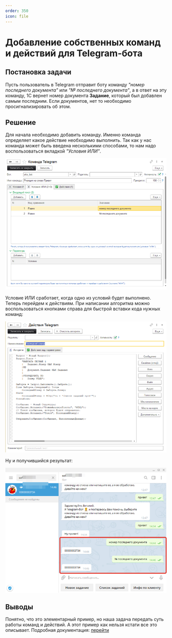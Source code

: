 ```yaml
---
order: 350
icon: file
---
```


# Добавление собственных команд и действий для Telegram-бота

## Постановка задачи

Пусть пользователь в Telegram отправит боту команду *"номер последнего документа"* или *"№ последнего документа"*, а в ответ на эту команду, 1С вернет номер документа **Задание**, который был добавлен самым последним. Если документов, нет то необходимо просигнализировать об этом.  

## Решение

Для начала необходимо добавить команду. Именно команда определяет какое действие необходимо выполнить. Так как у нас команда может быть введена несколькими способами, то нам надо воспользоваться вкладкой *"Условия ИЛИ"*.

![01_ДобавлениеСобственныхКоманд](static/01_ДобавлениеСобственныхКоманд.png)

Условие ИЛИ сработает, когда одно из условий будет выполнено. Теперь перейдем к действиям. При написании алгоритма можно воспользоваться кнопками справа для быстрой вставки кода нужных команд:

![02_ДобавлениеСобственныхКоманд](static/02_ДобавлениеСобственныхКоманд.png)

Ну и получившийся результат:

![03_ДобавлениеСобственныхКоманд](static/03_ДобавлениеСобственныхКоманд.png)

## Выводы
Понятно, что это элементарный пример, но наша задача передать суть работы команд и действий. А этот пример как нельзя кстати все это описывает.
Подробная документация: [перейти](https://softonit.ru/FAQ/courses/?COURSE_ID=11&INDEX=Y)  